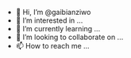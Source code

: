 - 👋 Hi, I’m @gaibianziwo
- 👀 I’m interested in ...
- 🌱 I’m currently learning ...
- 💞️ I’m looking to collaborate on ...
- 📫 How to reach me ...

<!---
gaibianziwo/gaibianziwo is a ✨ special ✨ repository because its `README.md` (this file) appears on your GitHub profile.
You can click the Preview link to take a look at your changes.
--->
